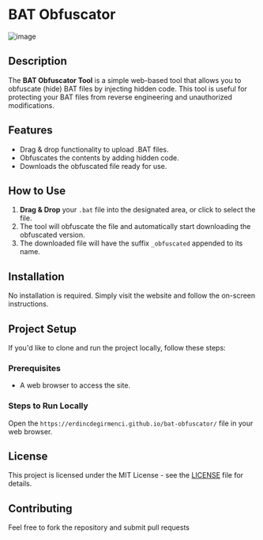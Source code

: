 # BAT Obfuscator
![image](https://github.com/user-attachments/assets/7ffc9c39-bb77-43e4-ae12-e0c0d55a60ae)

## Description
The **BAT Obfuscator Tool** is a simple web-based tool that allows you to obfuscate (hide) BAT files by injecting hidden code. This tool is useful for protecting your BAT files from reverse engineering and unauthorized modifications.

## Features
- Drag & drop functionality to upload .BAT files.
- Obfuscates the contents by adding hidden code.
- Downloads the obfuscated file ready for use.

## How to Use
1. **Drag & Drop** your `.bat` file into the designated area, or click to select the file.
2. The tool will obfuscate the file and automatically start downloading the obfuscated version.
3. The downloaded file will have the suffix `_obfuscated` appended to its name.

## Installation
No installation is required. Simply visit the website and follow the on-screen instructions.

## Project Setup
If you'd like to clone and run the project locally, follow these steps:

### Prerequisites
- A web browser to access the site.
  
### Steps to Run Locally
 Open the `https://erdincdegirmenci.github.io/bat-obfuscator/` file in your web browser.

## License
This project is licensed under the MIT License - see the [LICENSE](LICENSE) file for details.

## Contributing
Feel free to fork the repository and submit pull requests
